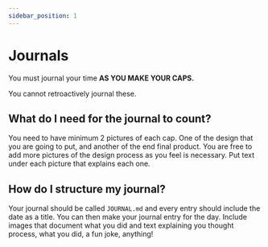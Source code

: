 ```yaml
---
sidebar_position: 1
---
```


# Journals

You must journal your time **AS YOU MAKE YOUR CAPS.** 

You cannot retroactively journal these.

## What do I need for the journal to count?

You need to have minimum 2 pictures of each cap. One of the design that you are going to put, and another of the end final product. You are free to add more pictures of the design process as you feel is necessary. Put text under each picture that explains each one.

## How do I structure my journal?

Your journal should be called `JOURNAL.md` and every entry should include the date as a title. You can then make your journal entry for the day. Include images that document what you did and text explaining you thought process, what you did, a fun joke, anything!



